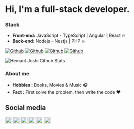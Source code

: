 
# Hi, I'm a full-stack developer.

### Stack

-  **Front-end:** JavaScript - TypeScript | Angular | React 🔥
-  **Back-end:** Nodejs - Nestjs | PHP 🔥

[![Github](https://img.shields.io/github/followers/carlos12fds151?style=social)](https://github.com/carlos12fds151)
[![Github](https://img.shields.io/github/last-commit/carlos12fds151/carlos12fds151)](https://github.com/carlos12fds151/carlos12fds151)
[![Github](https://img.shields.io/github/stars/carlos12fds151/carlos12fds151?style=social)](https://github.com/carlos12fds151/carlos12fds151)
[![Github](https://img.shields.io/github/watchers/carlos12fds151/carlos12fds151?style=social)](https://github.com/carlos12fds151/carlos12fds151)


 ![Hemant Joshi Github Stats](https://github-readme-stats.vercel.app/api?username=carlos12fds151&show_icons=true&title_color=fff&icon_color=79ff97&text_color=9f9f9f&bg_color=151515)


### About me

-  **Hobbies :** Books, Movies & Music :headphones:
-  **Fact :** First solve the problem, then write the code :heart: 

## Social media

<a href="https://twitter.com/Carlossanzxo">
  <img align="left" alt="damianrincondrc" width="22px" src="https://img.icons8.com/fluent/48/000000/twitter.png"/>
</a>
<a href="https://github.com/carlos12fds151/">
  <img align="left" alt="Github" width="22px" src="https://img.icons8.com/fluent/48/000000/github.png"/>
</a>
<a href="https://t.me/carlosdiazxo">
  <img align="left" alt="Telegram" width="22px" src="https://img.icons8.com/fluent/48/000000/telegram-app.png"/>
</a>
<a href="https://www.instagram.com/carlosdiaz.js/">
  <img align="left" alt="Instagram" width="22px" src="https://img.icons8.com/nolan/64/instagram-new.png"/>
</a>
<a href="mailto:carlosdiazdevbusiness@gmail.com">
  <img align="left" alt="Gmail" width="22px" src="https://img.icons8.com/fluent/48/000000/gmail.png"/>
</a>
<a href="https://www.facebook.com/profile.php?id=100018412269433">
  <img align="left" alt="Facebook" width="22px" src="https://img.icons8.com/android/24/000000/facebook.png"/>
</a>

